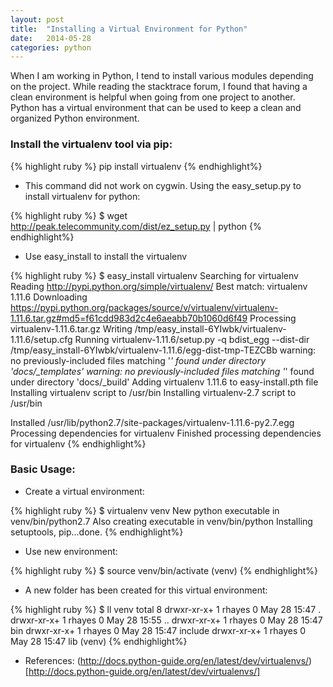 ```yaml
---
layout: post
title:  "Installing a Virtual Environment for Python"
date:   2014-05-28 
categories: python 
---
```


When I am working in Python, I tend to install various modules depending on the project. While reading the stacktrace forum, I found that having a clean environment is helpful when going from one project to another. Python has a virtual environment that can be used to keep a clean and organized Python environment.

### Install the virtualenv tool via pip:

{% highlight ruby %}
pip install virtualenv
{% endhighlight%}

* This command did not work on cygwin. Using the easy_setup.py to install virtualenv for python:

{% highlight ruby %}
$ wget http://peak.telecommunity.com/dist/ez_setup.py | python
{% endhighlight%}

* Use easy_install to install the virtualenv

{% highlight ruby %}
$ easy_install virtualenv
Searching for virtualenv
Reading http://pypi.python.org/simple/virtualenv/
Best match: virtualenv 1.11.6
Downloading https://pypi.python.org/packages/source/v/virtualenv/virtualenv-1.11.6.tar.gz#md5=f61cdd983d2c4e6aeabb70b1060d6f49
Processing virtualenv-1.11.6.tar.gz
Writing /tmp/easy_install-6YIwbk/virtualenv-1.11.6/setup.cfg
Running virtualenv-1.11.6/setup.py -q bdist_egg --dist-dir /tmp/easy_install-6YIwbk/virtualenv-1.11.6/egg-dist-tmp-TEZCBb
warning: no previously-included files matching '*' found under directory 'docs/_templates'
warning: no previously-included files matching '*' found under directory 'docs/_build'
Adding virtualenv 1.11.6 to easy-install.pth file
Installing virtualenv script to /usr/bin
Installing virtualenv-2.7 script to /usr/bin

Installed /usr/lib/python2.7/site-packages/virtualenv-1.11.6-py2.7.egg
Processing dependencies for virtualenv
Finished processing dependencies for virtualenv
{% endhighlight%}

### Basic Usage:

* Create a virtual environment:


{% highlight ruby %}
$ virtualenv venv
New python executable in venv/bin/python2.7
Also creating executable in venv/bin/python
Installing setuptools, pip...done.
{% endhighlight%}

* Use new environment:

{% highlight ruby %}
$ source venv/bin/activate
(venv)
{% endhighlight%}

* A new folder has been created for this virtual environment:

{% highlight ruby %}
$ ll venv
total 8
drwxr-xr-x+ 1 rhayes 0 May 28 15:47 .
drwxr-xr-x+ 1 rhayes 0 May 28 15:55 ..
drwxr-xr-x+ 1 rhayes 0 May 28 15:47 bin
drwxr-xr-x+ 1 rhayes 0 May 28 15:47 include
drwxr-xr-x+ 1 rhayes 0 May 28 15:47 lib
(venv)
{% endhighlight%}


- References: (http://docs.python-guide.org/en/latest/dev/virtualenvs/)[http://docs.python-guide.org/en/latest/dev/virtualenvs/]
